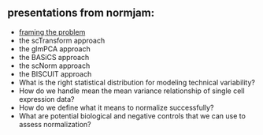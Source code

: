 ## presentations from normjam:
- [framing the problem](/Ganguli_Satija_Framing_the_problem.pdf) 
- the scTransform approach
- the glmPCA approach
- the BASiCS approach
- the scNorm approach
- the BISCUIT approach
- What is the right statistical distribution for modeling technical variability?
- How do we handle mean the mean variance relationship of single cell expression data?
- How do we define what it means to normalize successfully?
- What are potential biological and negative controls that we can use to assess normalization?
